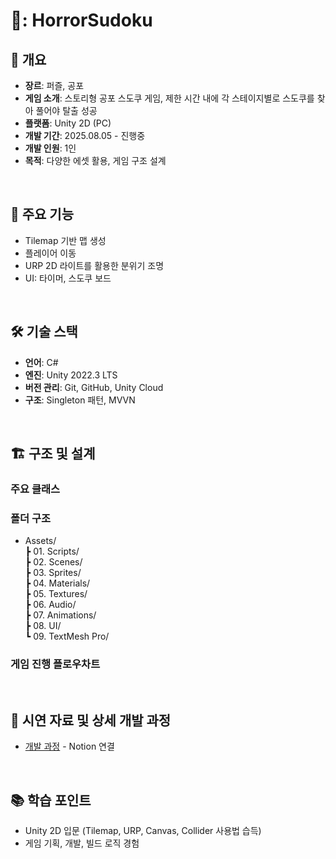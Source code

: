 # 👻: HorrorSudoku



## 📌 개요
- **장르**: 퍼즐, 공포
- **게임 소개**: 스토리형 공포 스도쿠 게임, 제한 시간 내에 각 스테이지별로 스도쿠를 찾아 풀어야 탈출 성공
- **플랫폼**: Unity 2D (PC)
- **개발 기간**: 2025.08.05 - 진행중
- **개발 인원**: 1인
- **목적**: 다양한 에셋 활용, 게임 구조 설계
<br/>

## 🚀 주요 기능
- Tilemap 기반 맵 생성
- 플레이어 이동
- URP 2D 라이트를 활용한 분위기 조명
- UI: 타이머, 스도쿠 보드
<br/>

## 🛠 기술 스택
- **언어**: C#  
- **엔진**: Unity 2022.3 LTS  
- **버전 관리**: Git, GitHub, Unity Cloud
- **구조**: Singleton 패턴, MVVN
<br/>

## 🏗 구조 및 설계
### 주요 클래스

### 폴더 구조
-  Assets/ <br/>
  ┣ 01. Scripts/ <br/>
  ┣ 02. Scenes/ <br/>
  ┣ 03. Sprites/ <br/>
  ┣ 04. Materials/ <br/>
  ┣ 05. Textures/ <br/>
  ┣ 06. Audio/ <br/>
  ┣ 07. Animations/ <br/>
  ┣ 08. UI/ <br/>
  ┗ 09. TextMesh Pro/ <br/>

### 게임 진행 플로우차트
<br/>

## 🎥 시연 자료 및 상세 개발 과정
- [개발 과정](https://www.notion.so/2421d225604180e7a293c4be82a93baa?v=2421d225604181bd8c3b000c33795d43&source=copy_link) - Notion 연결
<br/>

## 📚 학습 포인트
- Unity 2D 입문 (Tilemap, URP, Canvas, Collider 사용법 습득)
- 게임 기획, 개발, 빌드 로직 경험
